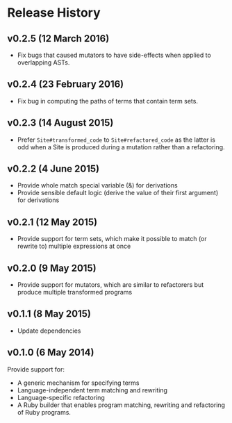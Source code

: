 # Release History

## v0.2.5 (12 March 2016)
* Fix bugs that caused mutators to have side-effects when applied to overlapping ASTs.

## v0.2.4 (23 February 2016)
* Fix bug in computing the paths of terms that contain term sets.

## v0.2.3 (14 August 2015)
* Prefer `Site#transformed_code` to `Site#refactored_code` as the latter is odd when a Site is produced during a mutation rather than a refactoring.

## v0.2.2 (4 June 2015)
* Provide whole match special variable (&) for derivations
* Provide sensible default logic (derive the value of their first argument) for derivations

## v0.2.1 (12 May 2015)
* Provide support for term sets, which make it possible to match (or rewrite to) multiple expressions at once

## v0.2.0 (9 May 2015)
* Provide support for mutators, which are similar to refactorers but produce multiple transformed programs

## v0.1.1 (8 May 2015)
* Update dependencies

## v0.1.0 (6 May 2014)
Provide support for:
* A generic mechanism for specifying terms
* Language-independent term matching and rewriting
* Language-specific refactoring
* A Ruby builder that enables program matching, rewriting and refactoring of Ruby programs.
